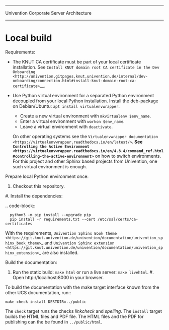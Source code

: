 <!--
Like what you see? Join us!
https://www.univention.com/about-us/careers/vacancies/

Copyright (C) 2021-2023 Univention GmbH

SPDX-License-Identifier: AGPL-3.0-only

https://www.univention.com/

All rights reserved.

The source code of this program is made available under the terms of
the GNU Affero General Public License v3.0 only (AGPL-3.0-only) as
published by the Free Software Foundation.

Binary versions of this program provided by Univention to you as
well as other copyrighted, protected or trademarked materials like
Logos, graphics, fonts, specific documentations and configurations,
cryptographic keys etc. are subject to a license agreement between
you and Univention and not subject to the AGPL-3.0-only.

In the case you use this program under the terms of the AGPL-3.0-only,
the program is provided in the hope that it will be useful, but
WITHOUT ANY WARRANTY; without even the implied warranty of
MERCHANTABILITY or FITNESS FOR A PARTICULAR PURPOSE. See the GNU
Affero General Public License for more details.

You should have received a copy of the GNU Affero General Public
License with the Debian GNU/Linux or Univention distribution in file
/usr/share/common-licenses/AGPL-3; if not, see
<https://www.gnu.org/licenses/agpl-3.0.txt>.
-->

****************************************
Univention Corporate Server Architecture
****************************************

Local build
===========

Requirements:

* The KNUT CA certificate must be part of your local certificate installation.
  See `Install KNUT domain root CA certificate in the Dev Onboarding
  <http://univention.gitpages.knut.univention.de/internal/dev-onboarding/connection.html#install-knut-domain-root-ca-certificate>`__.

* Use Python virtual environment for a separated Python environment decoupled
  from your local Python installation. Install the deb-package on Debian/Ubuntu:
  ``apt install virtualenvwrapper``.

  * Create a new virtual environment with ``mkvirtualenv $env_name``.
  * Enter a virtual environment with ``workon $env_name``.
  * Leave a virtual environment with ``deactivate``.

  On other operating systems see the `Virtualenvwrapper documentation
  <https://virtualenvwrapper.readthedocs.io/en/latest/>`__.  See `Controlling
  the Active Environment
  <https://virtualenvwrapper.readthedocs.io/en/4.8.4/command_ref.html#controlling-the-active-environment>`__
  on how to switch environments. For this project and other Sphinx based
  projects from Univention, one such virtual environment is enough.


Prepare local Python environment once:

1. Checkout this repository.

#. Install the dependencies:

   .. code-block::

      python3 -m pip install --upgrade pip
      pip install -r requirements.txt --cert /etc/ssl/certs/ca-certificates

With the requirements, `Univention Sphinx Book theme
<https://git.knut.univention.de/univention/documentation/univention_sphinx_book_theme>`_
and `Univention Sphinx extension
<https://git.knut.univention.de/univention/documentation/univention_sphinx_extension>`_
are also installed.

Build the documentation:

1. Run the static build: ``make html`` or run a live server: ``make livehtml``.
#. Open http://localhost:8000 in your browser.

To build the documentation with the make target interface known from the other UCS documentation, run::

    make check install DESTDIR=../public

The ``check`` target runs the checks *linkcheck* and *spelling*. The
``install`` target builds the HTML files and PDF file. The HTML files and the
PDF for publishing can the be found in ``../public/html``.
